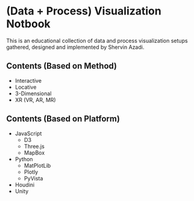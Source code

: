 # (Data + Process) Visualization Notbook

This is an educational collection of data and process visualization setups gathered, designed and implemented by Shervin Azadi.

## Contents (Based on Method)

- Interactive
- Locative
- 3-Dimensional
- XR (VR, AR, MR)

## Contents (Based on Platform)

- JavaScript
  - D3
  - Three.js
  - MapBox
- Python
  - MatPlotLib
  - Plotly
  - PyVista
- Houdini
- Unity
